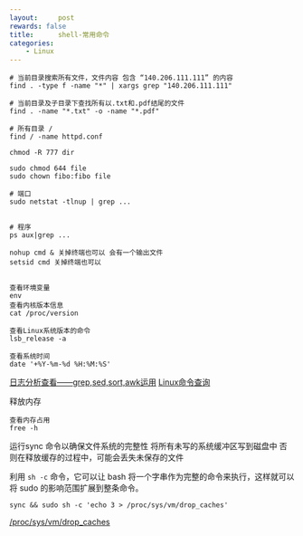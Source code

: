 ```yaml
---
layout:     post
rewards: false
title:      shell-常用命令
categories:
    - Linux
---
```


```shell
# 当前目录搜索所有文件，文件内容 包含 “140.206.111.111” 的内容
find . -type f -name "*" | xargs grep "140.206.111.111"

# 当前目录及子目录下查找所有以.txt和.pdf结尾的文件
find . -name "*.txt" -o -name "*.pdf"

# 所有目录 /
find / -name httpd.conf
```

```shell
chmod -R 777 dir

sudo chmod 644 file
sudo chown fibo:fibo file
```

```shell
# 端口
sudo netstat -tlnup | grep ...


# 程序
ps aux|grep ...
```

```shell
nohup cmd & 关掉终端也可以 会有一个输出文件
setsid cmd 关掉终端也可以
```

```shell

查看环境变量
env
查看内核版本信息
cat /proc/version

查看Linux系统版本的命令
lsb_release -a

查看系统时间
date '+%Y-%m-%d %H:%M:%S'
```

[日志分析查看——grep,sed,sort,awk运用](http://blog.csdn.net/ultrani/article/details/6750434)
[Linux命令查询](https://github.com/jaywcjlove/linux-command)

释放内存
```
查看内存占用
free -h
```

运行sync 命令以确保文件系统的完整性 将所有未写的系统缓冲区写到磁盘中 否则在释放缓存的过程中，可能会丢失未保存的文件

利用 `sh -c` 命令，它可以让 bash 将一个字串作为完整的命令来执行，这样就可以将 sudo 的影响范围扩展到整条命令。
```
sync && sudo sh -c 'echo 3 > /proc/sys/vm/drop_caches'
```
[/proc/sys/vm/drop_caches](https://www.jianshu.com/p/774551e6b3ba)